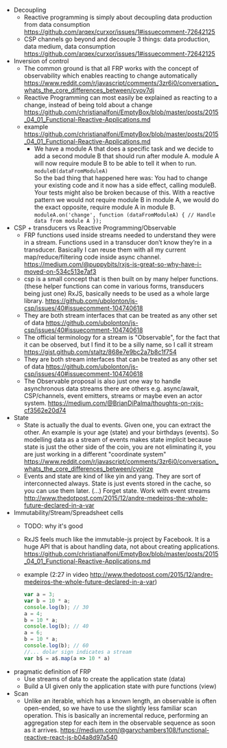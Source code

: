 - Decoupling
  - Reactive programming is simply about decoupling data production from data consumption https://github.com/arqex/curxor/issues/1#issuecomment-72642125
  - CSP channels go beyond and decouple 3 things: data production, data medium, data consumption https://github.com/arqex/curxor/issues/1#issuecomment-72642125
- Inversion of control
  - The common ground is that all FRP works with the concept of observability which enables reacting to change automatically https://www.reddit.com/r/javascript/comments/3zr6i0/conversation_whats_the_core_differences_between/cyov7dj
  - Reactive Programming can most easily be explained as reacting to a change, instead of being told about a change https://github.com/christianalfoni/EmptyBox/blob/master/posts/2015_04_01_Functional-Reactive-Applications.md
  - example https://github.com/christianalfoni/EmptyBox/blob/master/posts/2015_04_01_Functional-Reactive-Applications.md
    - We have a module A that does a specific task and we decide to add a second module B that should run after module A. module A will now require module B to be able to tell it when to run.  
    `moduleB(dataFromModuleA)`  
    So the bad thing that happened here was: You had to change your existing code and it now has a side effect, calling moduleB. Your tests might also be broken because of this. With a reactive pattern we would not require module B in module A, we would do the exact opposite, require module A in module B.  
    `moduleA.on('change', function (dataFromModuleA) { // Handle data from module A });`
- CSP + transducers vs Reactive Programming/Observable
  - FRP functions used inside streams needed to understand they were in a stream. Functions used in a transducer don’t know they’re in a transducer. Basically I can reuse them with all my current map/reduce/filtering code inside async channel. https://medium.com/@puppybits/rxjs-is-great-so-why-have-i-moved-on-534c513e7af3
  - csp is a small concept that is then built on by many helper functions. (these helper functions can come in various forms, transducers being just one) RxJS, basically needs to be used as a whole large library. https://github.com/ubolonton/js-csp/issues/40#issuecomment-104740618
  - They are both stream interfaces that can be treated as any other set of data https://github.com/ubolonton/js-csp/issues/40#issuecomment-104740618
  - The official terminology for a stream is "Observable", for the fact that it can be observed, but I find it to be a silly name, so I call it stream https://gist.github.com/staltz/868e7e9bc2a7b8c1f754
  - They are both stream interfaces that can be treated as any other set of data https://github.com/ubolonton/js-csp/issues/40#issuecomment-104740618
  - The Observable proposal is also just one way to handle asynchronous data streams there are others e.g. async/await, CSP/channels, event emitters, streams or maybe even an actor system. https://medium.com/@BrianDiPalma/thoughts-on-rxjs-cf3562e20d74
- State
  - State is actually the dual to events. Given one, you can extract the other. An example is your age (state) and your birthdays (events). So modelling data as a stream of events makes state implicit because state is just the other side of the coin, you are not eliminating it, you are just working in a different "coordinate system" https://www.reddit.com/r/javascript/comments/3zr6i0/conversation_whats_the_core_differences_between/cyojrze
  - Events and state are kind of like yin and yang. They are sort of interconnected always. State is just events stored in the cache, so you can use them later. (...) Forget state. Work with event streams http://www.thedotpost.com/2015/12/andre-medeiros-the-whole-future-declared-in-a-var
- Immutability/Stream/Spreadsheet cells
  - TODO: why it's good
  - RxJS feels much like the immutable-js project by Facebook. It is a huge API that is about handling data, not about creating applications. https://github.com/christianalfoni/EmptyBox/blob/master/posts/2015_04_01_Functional-Reactive-Applications.md
  - example (2:27 in video http://www.thedotpost.com/2015/12/andre-medeiros-the-whole-future-declared-in-a-var)

    ```javascript
    var a = 3;
    var b = 10 * a;
    console.log(b); // 30
    a = 4;
    b = 10 * a;
    console.log(b); // 40
    a = 6;
    b = 10 * a;
    console.log(b); // 60
    //... dolar sign indicates a stream
    var b$ = a$.map(a => 10 * a)
    ```
- pragmatic definition of FRP
  - Use streams of data to create the application state (data)
  - Build a UI given only the application state with pure functions (view)
- Scan
  - Unlike an iterable, which has a known length, an observable is often open-ended, so we have to use the slightly less familiar scan operation. This is basically an incremental reduce, performing an aggregation step for each item in the observable sequence as soon as it arrives. https://medium.com/@garychambers108/functional-reactive-react-js-b04a8d97a540
